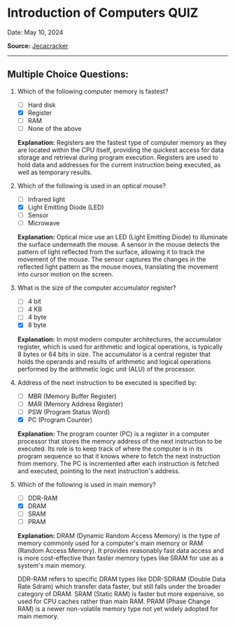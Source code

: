 # Introduction of Computers QUIZ

Date: May 10, 2024

**Source:** [Jecacracker](https://jecacracker.in/Daily_Quiz/)

---

## Multiple Choice Questions:

1. Which of the following computer memory is fastest?
   - [ ] Hard disk
   - [x] Register
   - [ ] RAM
   - [ ] None of the above

   **Explanation:** Registers are the fastest type of computer memory as they are located within the CPU itself, providing the quickest access for data storage and retrieval during program execution. Registers are used to hold data and addresses for the current instruction being executed, as well as temporary results.

2. Which of the following is used in an optical mouse?
   - [ ] Infrared light
   - [x] Light Emitting Diode (LED)
   - [ ] Sensor
   - [ ] Microwave

   **Explanation:** Optical mice use an LED (Light Emitting Diode) to illuminate the surface underneath the mouse. A sensor in the mouse detects the pattern of light reflected from the surface, allowing it to track the movement of the mouse. The sensor captures the changes in the reflected light pattern as the mouse moves, translating the movement into cursor motion on the screen.

3. What is the size of the computer accumulator register?
   - [ ] 4 bit
   - [ ] 4 KB
   - [ ] 4 byte
   - [x] 8 byte

   **Explanation:** In most modern computer architectures, the accumulator register, which is used for arithmetic and logical operations, is typically 8 bytes or 64 bits in size. The accumulator is a central register that holds the operands and results of arithmetic and logical operations performed by the arithmetic logic unit (ALU) of the processor.

4. Address of the next instruction to be executed is specified by:
   - [ ] MBR (Memory Buffer Register)
   - [ ] MAR (Memory Address Register)
   - [ ] PSW (Program Status Word)
   - [x] PC (Program Counter)

   **Explanation:** The program counter (PC) is a register in a computer processor that stores the memory address of the next instruction to be executed. Its role is to keep track of where the computer is in its program sequence so that it knows where to fetch the next instruction from memory. The PC is incremented after each instruction is fetched and executed, pointing to the next instruction's address.

5. Which of the following is used in main memory?
   - [ ] DDR-RAM
   - [x] DRAM
   - [ ] SRAM
   - [ ] PRAM

   **Explanation:** DRAM (Dynamic Random Access Memory) is the type of memory commonly used for a computer's main memory or RAM (Random Access Memory). It provides reasonably fast data access and is more cost-effective than faster memory types like SRAM for use as a system's main memory.

   DDR-RAM refers to specific DRAM types like DDR-SDRAM (Double Data Rate Sdram) which transfer data faster, but still falls under the broader category of DRAM.
   SRAM (Static RAM) is faster but more expensive, so used for CPU caches rather than main RAM.
   PRAM (Phase Change RAM) is a newer non-volatile memory type not yet widely adopted for main memory.
